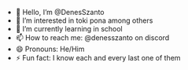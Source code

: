 - 👋 Hello, I’m @DenesSzanto
- 👀 I’m interested in toki pona among others
- 🌱 I’m currently learning in school
- 📫 How to reach me: @denesszanto on discord
- 😄 Pronouns: He/Him
- ⚡ Fun fact: I know each and every last one of them

<!---
DenesSzanto/DenesSzanto is a ✨ special ✨ repository because its `README.md` (this file) appears on your GitHub profile.
You can click the Preview link to take a look at your changes.
--->
